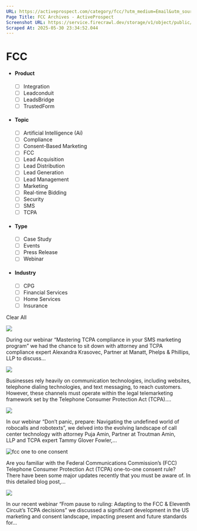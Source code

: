 ```yaml
---
URL: https://activeprospect.com/category/fcc/?utm_medium=Email&utm_source=Website&utm_campaign=AP-Email-InsideCBM-September
Page Title: FCC Archives - ActiveProspect
Screenshot URL: https://service.firecrawl.dev/storage/v1/object/public/media/screenshot-5fa8919a-6530-40a9-9116-ce92d57e2e60.png
Scraped At: 2025-05-30 23:34:52.044
---
```

# FCC



- #### Product


  - [ ] Integration
  - [ ] Leadconduit
  - [ ] LeadsBridge
  - [ ] TrustedForm
- #### Topic


  - [ ] Artificial Intelligence (Ai)
  - [ ] Compliance
  - [ ] Consent-Based Marketing
  - [ ] FCC
  - [ ] Lead Acquisition
  - [ ] Lead Distribution
  - [ ] Lead Generation
  - [ ] Lead Management
  - [ ] Marketing
  - [ ] Real-time Bidding
  - [ ] Security
  - [ ] SMS
  - [ ] TCPA
- #### Type


  - [ ] Case Study
  - [ ] Events
  - [ ] Press Release
  - [ ] Webinar
- #### Industry


  - [ ] CPG
  - [ ] Financial Services
  - [ ] Home Services
  - [ ] Insurance

Clear All

![](https://activeprospect.com/wp-content/uploads/2024/02/TCPA-SMS_feat-400x300.png)



During our webinar “Mastering TCPA compliance in your SMS marketing program” we had the chance to sit down with attorney and TCPA compliance expert Alexandra Krasovec, Partner at Manatt, Phelps & Phillips, LLP to discuss…


![](https://activeprospect.com/wp-content/uploads/2024/04/TCPA_Guide_feat-400x300.png)



Businesses rely heavily on communication technologies, including websites, telephone dialing technologies, and text messaging, to reach customers. However, these channels must operate within the legal telemarketing framework set by the Telephone Consumer Protection Act (TCPA).…


![](https://activeprospect.com/wp-content/uploads/2024/03/Revoke-Consent_feat-400x300.png)



In our webinar “Don’t panic, prepare: Navigating the undefined world of robocalls and robotexts”, we delved into the evolving landscape of call center technology with attorney Puja Amin, Partner at Troutman Amin, LLP and TCPA expert Tammy Glover Fowler,…


![fcc one to one consent](https://activeprospect.com/wp-content/uploads/2024/08/One-to-one_feat-400x300.png)



Are you familiar with the Federal Communications Commission’s (FCC) Telephone Consumer Protection Act (TCPA) one-to-one consent rule? There have been some major updates recently that you must be aware of. In this detailed blog post,…


![](https://activeprospect.com/wp-content/uploads/2025/02/Post_FCC_feat-400x300.png)



In our recent webinar “From pause to ruling: Adapting to the FCC & Eleventh Circuit’s TCPA decisions” we discussed a significant development in the US marketing and consent landscape, impacting present and future standards for…



